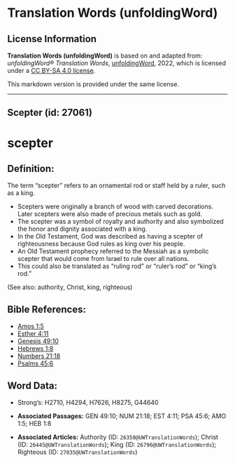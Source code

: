 # Translation Words (unfoldingWord)

## License Information

**Translation Words (unfoldingWord)** is based on and adapted from: _unfoldingWord® Translation Words_, [unfoldingWord](https://unfoldingword.org/utw), 2022, which is licensed under a [CC BY-SA 4.0 license](https://creativecommons.org/licenses/by-sa/4.0/legalcode.en).

This markdown version is provided under the same license.



--------------------------------

## Scepter (id: 27061)

scepter
=======

Definition:
-----------

The term “scepter” refers to an ornamental rod or staff held by a ruler, such as a king.

* Scepters were originally a branch of wood with carved decorations. Later scepters were also made of precious metals such as gold.
* The scepter was a symbol of royalty and authority and also symbolized the honor and dignity associated with a king.
* In the Old Testament, God was described as having a scepter of righteousness because God rules as king over his people.
* An Old Testament prophecy referred to the Messiah as a symbolic scepter that would come from Israel to rule over all nations.
* This could also be translated as “ruling rod” or “ruler’s rod” or “king’s rod.”

(See also: authority, Christ, king, righteous)

Bible References:
-----------------

* [Amos 1:5](https://ref.ly/Amos1:5)
* [Esther 4:11](https://ref.ly/Esth4:11)
* [Genesis 49:10](https://ref.ly/Gen49:10)
* [Hebrews 1:8](https://ref.ly/Heb1:8)
* [Numbers 21:18](https://ref.ly/Num21:18)
* [Psalms 45:6](https://ref.ly/Ps45:6)

Word Data:
----------

* Strong’s: H2710, H4294, H7626, H8275, G44640

* **Associated Passages:** GEN 49:10; NUM 21:18; EST 4:11; PSA 45:6; AMO 1:5; HEB 1:8
* **Associated Articles:** Authority (ID: `26350@UWTranslationWords`); Christ (ID: `26445@UWTranslationWords`); King (ID: `26796@UWTranslationWords`); Righteous (ID: `27035@UWTranslationWords`)

